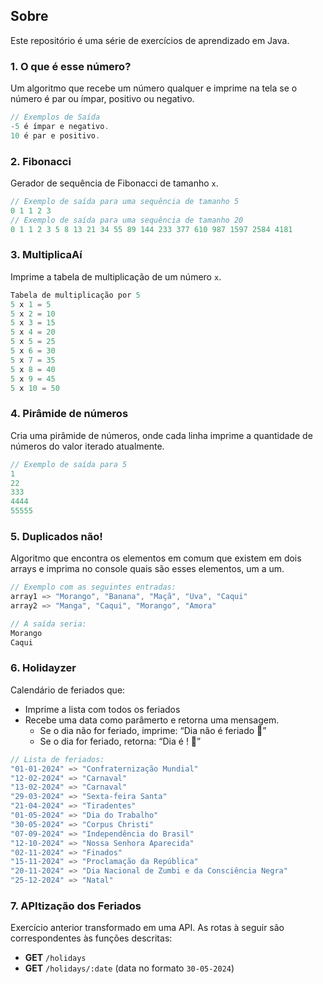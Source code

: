 ## Sobre

Este repositório é uma série de exercícios de aprendizado em Java.

### 1. O que é esse número?
Um algoritmo que recebe um número qualquer e imprime na tela se o número é par ou ímpar, positivo ou negativo.
```java
// Exemplos de Saída
-5 é ímpar e negativo.
10 é par e positivo.
```
    
### 2. Fibonacci
Gerador de sequência de Fibonacci de tamanho `x`.
```java
// Exemplo de saída para uma sequência de tamanho 5
0 1 1 2 3
// Exemplo de saída para uma sequência de tamanho 20
0 1 1 2 3 5 8 13 21 34 55 89 144 233 377 610 987 1597 2584 4181
```

### 3. MultiplicaAí
Imprime a tabela de multiplicação de um número `x`.
```java
Tabela de multiplicação por 5
5 x 1 = 5
5 x 2 = 10
5 x 3 = 15
5 x 4 = 20
5 x 5 = 25
5 x 6 = 30
5 x 7 = 35
5 x 8 = 40
5 x 9 = 45
5 x 10 = 50
```

### 4. Pirâmide de números
Cria uma pirâmide de números, onde cada linha imprime a quantidade de números do valor iterado atualmente.
```java
// Exemplo de saída para 5
1
22
333
4444
55555
```
### 5. Duplicados não!
Algoritmo que encontra os elementos em comum que existem em dois arrays e imprima no console quais são esses elementos, um a um.

```java
// Exemplo com as seguintes entradas:
array1 => "Morango", "Banana", "Maçã", "Uva", "Caqui"
array2 => "Manga", "Caqui", "Morango", "Amora"

// A saída seria:
Morango
Caqui
```
### 6. Holidayzer
Calendário de feriados que:
- Imprime a lista com todos os feriados
- Recebe uma data como parâmerto e retorna uma mensagem.
    - Se o dia não for feriado, imprime: “Dia <data-inserida> não é feriado 🥲”
    - Se o dia for feriado, retorna: “Dia <data-inserida> é <nome-do-feriado>! 🎉”
```java
// Lista de feriados:
"01-01-2024" => "Confraternização Mundial"
"12-02-2024" => "Carnaval"
"13-02-2024" => "Carnaval"
"29-03-2024" => "Sexta-feira Santa"
"21-04-2024" => "Tiradentes"
"01-05-2024" => "Dia do Trabalho"
"30-05-2024" => "Corpus Christi"
"07-09-2024" => "Independência do Brasil"
"12-10-2024" => "Nossa Senhora Aparecida"
"02-11-2024" => "Finados"
"15-11-2024" => "Proclamação da República"
"20-11-2024" => "Dia Nacional de Zumbi e da Consciência Negra"
"25-12-2024" => "Natal"
```

### 7. APItização dos Feriados
Exercício anterior transformado em uma API. As rotas à seguir são correspondentes às funções descritas:
- **GET** `/holidays`
- **GET** `/holidays/:date` (data no formato `30-05-2024`)